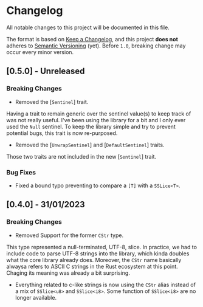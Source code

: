 # Changelog

All notable changes to this project will be documented in this file.

The format is based on [Keep a Changelog](https://keepachangelog.com/en/1.0.0/),
and this project **does not** adheres to [Semantic Versioning](https://semver.org/spec/v2.0.0.html)
(yet). Before `1.0`, breaking change may occur every minor version.

## [0.5.0] - Unreleased

### Breaking Changes

- Removed the [`Sentinel`] trait.

Having a trait to remain generic over the sentinel value(s) to keep track of was not really useful.
I've been using the library for a bit and I only ever used the `Null` sentinel. To keep the library
simple and try to prevent potential bugs, this trait is now re-purposed.

- Removed the [`UnwrapSentinel`] and [`DefaultSentinel`] traits.

Those two traits are not included in the new [`Sentinel`] trait.

### Bug Fixes

- Fixed a bound typo preventing to compare a `[T]` with a `SSLice<T>`.

## [0.4.0] - 31/01/2023

### Breaking Changes

- Removed Support for the former `CStr` type.

This type represented a null-terminated, UTF-8, slice. In practice, we had to include code to parse
UTF-8 strings into the library, which kinda doubles what the core library already does. Moreover,
the `CStr` name basically alwaysa refers to ASCII C strings in the Rust ecosystem at this point.
Chaging its meaning was already a bit surprising.

- Everything related to c-like strings is now using the `CStr` alias instead of a mix of
  `SSlice<u8>` and `SSlice<i8>`. Some function of `SSlice<i8>` are no longer available.
